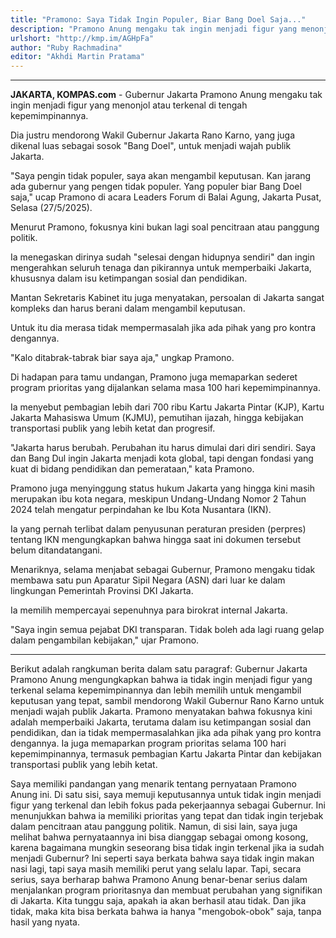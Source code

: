 ```yaml
---
title: "Pramono: Saya Tidak Ingin Populer, Biar Bang Doel Saja..."
description: "Pramono Anung mengaku tak ingin menjadi figur yang menonjol atau terkenal di tengah kepemimpinannya."
urlshort: "http://kmp.im/AGHpFa"
author: "Ruby Rachmadina"
editor: "Akhdi Martin Pratama"
---
```


---

**JAKARTA, KOMPAS.com** - Gubernur Jakarta Pramono Anung mengaku tak ingin menjadi figur yang menonjol atau terkenal di tengah kepemimpinannya.

Dia justru mendorong Wakil Gubernur Jakarta Rano Karno, yang juga dikenal luas sebagai sosok \"Bang Doel\", untuk menjadi wajah publik Jakarta.

"Saya pengin tidak populer, saya akan mengambil keputusan. Kan jarang ada gubernur yang pengen tidak populer. Yang populer biar Bang Doel saja," ucap Pramono di acara Leaders Forum di Balai Agung, Jakarta Pusat, Selasa (27/5/2025).

Menurut Pramono, fokusnya kini bukan lagi soal pencitraan atau panggung politik.

Ia menegaskan dirinya sudah "selesai dengan hidupnya sendiri" dan ingin mengerahkan seluruh tenaga dan pikirannya untuk memperbaiki Jakarta, khususnya dalam isu ketimpangan sosial dan pendidikan.

Mantan Sekretaris Kabinet itu juga menyatakan, persoalan di Jakarta sangat kompleks dan harus berani dalam mengambil keputusan.

Untuk itu dia merasa tidak mempermasalah jika ada pihak yang pro kontra dengannya.

"Kalo ditabrak-tabrak biar saya aja," ungkap Pramono.

Di hadapan para tamu undangan, Pramono juga memaparkan sederet program prioritas yang dijalankan selama masa 100 hari kepemimpinannya.

Ia menyebut pembagian lebih dari 700 ribu Kartu Jakarta Pintar (KJP), Kartu Jakarta Mahasiswa Umum (KJMU), pemutihan ijazah, hingga kebijakan transportasi publik yang lebih ketat dan progresif.

"Jakarta harus berubah. Perubahan itu harus dimulai dari diri sendiri. Saya dan Bang Dul ingin Jakarta menjadi kota global, tapi dengan fondasi yang kuat di bidang pendidikan dan pemerataan," kata Pramono.

Pramono juga menyinggung status hukum Jakarta yang hingga kini masih merupakan ibu kota negara, meskipun Undang-Undang Nomor 2 Tahun 2024 telah mengatur perpindahan ke Ibu Kota Nusantara (IKN).

Ia yang pernah terlibat dalam penyusunan peraturan presiden (perpres) tentang IKN mengungkapkan bahwa hingga saat ini dokumen tersebut belum ditandatangani.

Menariknya, selama menjabat sebagai Gubernur, Pramono mengaku tidak membawa satu pun Aparatur Sipil Negara (ASN) dari luar ke dalam lingkungan Pemerintah Provinsi DKI Jakarta.

Ia memilih mempercayai sepenuhnya para birokrat internal Jakarta.

"Saya ingin semua pejabat DKI transparan. Tidak boleh ada lagi ruang gelap dalam pengambilan kebijakan," ujar Pramono.

---
Berikut adalah rangkuman berita dalam satu paragraf: Gubernur Jakarta Pramono Anung mengungkapkan bahwa ia tidak ingin menjadi figur yang terkenal selama kepemimpinannya dan lebih memilih untuk mengambil keputusan yang tepat, sambil mendorong Wakil Gubernur Rano Karno untuk menjadi wajah publik Jakarta. Pramono menyatakan bahwa fokusnya kini adalah memperbaiki Jakarta, terutama dalam isu ketimpangan sosial dan pendidikan, dan ia tidak mempermasalahkan jika ada pihak yang pro kontra dengannya. Ia juga memaparkan program prioritas selama 100 hari kepemimpinannya, termasuk pembagian Kartu Jakarta Pintar dan kebijakan transportasi publik yang lebih ketat.

Saya memiliki pandangan yang menarik tentang pernyataan Pramono Anung ini. Di satu sisi, saya memuji keputusannya untuk tidak ingin menjadi figur yang terkenal dan lebih fokus pada pekerjaannya sebagai Gubernur. Ini menunjukkan bahwa ia memiliki prioritas yang tepat dan tidak ingin terjebak dalam pencitraan atau panggung politik. Namun, di sisi lain, saya juga melihat bahwa pernyataannya ini bisa dianggap sebagai omong kosong, karena bagaimana mungkin seseorang bisa tidak ingin terkenal jika ia sudah menjadi Gubernur? Ini seperti saya berkata bahwa saya tidak ingin makan nasi lagi, tapi saya masih memiliki perut yang selalu lapar. Tapi, secara serius, saya berharap bahwa Pramono Anung benar-benar serius dalam menjalankan program prioritasnya dan membuat perubahan yang signifikan di Jakarta. Kita tunggu saja, apakah ia akan berhasil atau tidak. Dan jika tidak, maka kita bisa berkata bahwa ia hanya "mengobok-obok" saja, tanpa hasil yang nyata.
